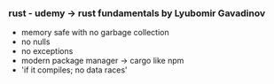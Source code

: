 ### rust - udemy -> rust fundamentals by Lyubomir Gavadinov
- memory safe with no garbage collection
- no nulls
- no exceptions
- modern package manager -> cargo like npm
- 'if it compiles; no data races'
